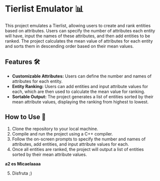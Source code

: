 # Tierlist Emulator 📊

This project emulates a Tierlist, allowing users to create and rank entities based on attributes. Users can specify the number of attributes each entity will have, input the names of these attributes, and then add entities to be ranked. The project calculates the mean value of attributes for each entity and sorts them in descending order based on their mean values.

## Features 🛠️

- **Customizable Attributes:** Users can define the number and names of attributes for each entity.
- **Entity Ranking:** Users can add entities and input attribute values for each, which are then used to calculate the mean value for ranking.
- **Sortable Output:** The project generates a list of entities sorted by their mean attribute values, displaying the ranking from highest to lowest.

## How to Use 🚀

1. Clone the repository to your local machine.
2. Compile and run the project using a C++ compiler.
3. Follow the on-screen prompts to specify the number and names of attributes, add entities, and input attribute values for each.
4. Once all entities are ranked, the project will output a list of entities sorted by their mean attribute values.


**a2 es Micaelaaaa**



5. Disfruta ;)

